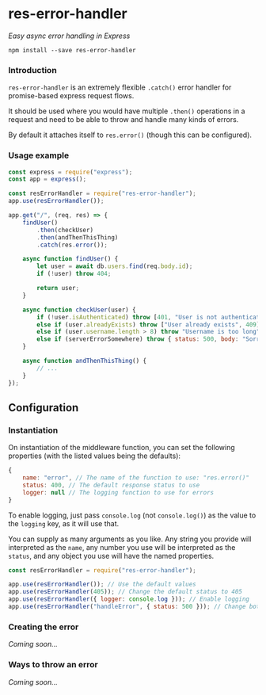 # res-error-handler
_Easy async error handling in Express_

```console
npm install --save res-error-handler
```

### Introduction
`res-error-handler` is an extremely flexible `.catch()` error handler for promise-based express request flows.

It should be used where you would have multiple `.then()` operations in a request and need to be able to throw and handle many kinds of errors.

By default it attaches itself to `res.error()` (though this can be configured).

### Usage example

```javascript
const express = require("express");
const app = express();

const resErrorHandler = require("res-error-handler");
app.use(resErrorHandler());

app.get("/", (req, res) => {
	findUser()
		.then(checkUser)
		.then(andThenThisThing)
		.catch(res.error());

	async function findUser() {
		let user = await db.users.find(req.body.id);
		if (!user) throw 404;

		return user;
	}

	async function checkUser(user) {
		if (!user.isAuthenticated) throw [401, "User is not authenticated"];
		else if (user.alreadyExists) throw ["User already exists", 409];
		else if (user.username.length > 8) throw "Username is too long";
		else if (serverErrorSomewhere) throw { status: 500, body: "Sorry, we had an error somewhere!" };
	}

	async function andThenThisThing() {
		// ...
	}
});
```

## Configuration

### Instantiation
On instantiation of the middleware function, you can set the following properties (with the listed values being the defaults):

```javascript
{
	name: "error", // The name of the function to use: "res.error()"
	status: 400, // The default response status to use
	logger: null // The logging function to use for errors
}
```

To enable logging, just pass `console.log` (not `console.log()`) as the value to the `logging` key, as it will use that.

You can supply as many arguments as you like. Any string you provide will interpreted as the `name`, any number you use will be interpreted as the `status`, and any object you use will have the named properties.

```javascript
const resErrorHandler = require("res-error-handler");

app.use(resErrorHandler()); // Use the default values
app.use(resErrorHandler(405)); // Change the default status to 405
app.use(resErrorHandler({ logger: console.log })); // Enable logging
app.use(resErrorHandler("handleError", { status: 500 })); // Change both the default function name and the status
```

### Creating the error
_Coming soon..._

### Ways to throw an error
_Coming soon..._
